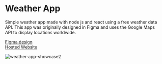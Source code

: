# Weather App
Simple weather app made with node js and react using a free weather data API. This app was originally designed in Figma and uses the Google Maps API to display locations worldwide.

[Figma design](https://www.figma.com/file/xHkwfZLkUEmha4Tl8tJUpo/NavBar?type=design&node-id=0%3A1&mode=dev) </br>
[Hosted Website](https://weeatherappmern-58ca83761139.herokuapp.com/)</br>

![weather-app-showcase2](https://github.com/TomChiavegato/weather-app-node-react/assets/129907786/0c4cca5e-006f-487a-a1a5-a85b944c5749)

